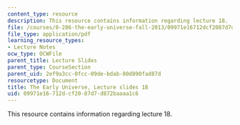 ```yaml
---
content_type: resource
description: This resource contains information regarding lecture 18.
file: /courses/8-286-the-early-universe-fall-2013/09971e16712dcf2087d7d872baaaa1c6_MIT8_286F13_lec18.pdf
file_type: application/pdf
learning_resource_types:
- Lecture Notes
ocw_type: OCWFile
parent_title: Lecture Slides
parent_type: CourseSection
parent_uid: 2ef9a3cc-0fcc-09de-bdab-80d890fad87d
resourcetype: Document
title: The Early Universe, Lecture slides 18
uid: 09971e16-712d-cf20-87d7-d872baaaa1c6
---
```

This resource contains information regarding lecture 18.

